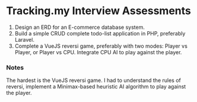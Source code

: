 # Tracking.my Interview Assessments

1. Design an ERD for an E-commerce database system.
1. Build a simple CRUD complete todo-list application in PHP, preferably Laravel.
1. Complete a VueJS reversi game, preferably with two modes: Player vs Player, or Player vs CPU. Integrate CPU AI to play against the player.

### Notes

The hardest is the VueJS reversi game. I had to understand the rules of reversi, implement a Minimax-based heuristic AI algorithm to play against the player.
